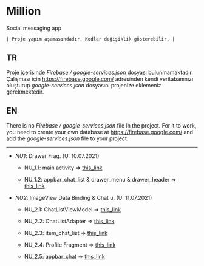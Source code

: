 # Million
Social messaging app 


    | Proje yapım aşamasındadır. Kodlar değişiklik gösterebilir. |

## TR
Proje içerisinde *Firebase / google-services.json* dosyası bulunmamaktadır. 
Çalışması için https://firebase.google.com/ adresinden kendi veritabanınızı oluşturup *google-services.json* dosyasını projenize eklemeniz gerekmektedir.


## EN
There is no *Firebase / google-services.json* file in the project.
For it to work, you need to create your own database at https://firebase.google.com/ and add the *google-services.json* file to your project.




--------------------------------------------------------------------------------------------------------------------------------------------------------------------

- _NU1_: Drawer Frag. (U: 10.07.2021) 
    - NU_1.1: main activity => [this_link](https://github.com/madenmustafa1/Million/blob/main/app/src/main/java/com/maden/million/activity/MainActivity.kt "this_link")

    - NU_1.2: appbar_chat_list & drawer_menu  & drawer_header => [this_link](https://github.com/madenmustafa1/Million/tree/main/app/src/main/res/layout "this_link")


- _NU2_: ImageView Data Binding & Chat u. (U: 11.07.2021) 
    - NU_2.1: ChatListViewModel => [this_link](https://github.com/madenmustafa1/Million/blob/main/app/src/main/java/com/maden/million/viewmodel/ChatListViewModel.kt "this_link")
    
    - NU_2.2: ChatListAdapter => [this_link](https://github.com/madenmustafa1/Million/blob/main/app/src/main/java/com/maden/million/adapter/ChatListAdapter.kt "this_link")

    - NU_2.3: item_chat_list => [this_link](https://github.com/madenmustafa1/Million/blob/main/app/src/main/res/layout/item_chat_list.xml "this_link")
    
    - NU_2.4: Profile Fragment => [this_link](https://github.com/madenmustafa1/Million/blob/main/app/src/main/java/com/maden/million/view/ProfileFragment.kt "this_link")

    - NU_2.5: appbar_chat => [this_link](https://github.com/madenmustafa1/Million/blob/main/app/src/main/res/layout/appbar_chat.xml "this_link")






